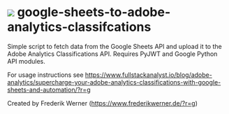 # ![](https://www.frederikwerner.de/wp-content/uploads/sites/2/2020/04/cropped-android-chrome-512x512-1-32x32.png) google-sheets-to-adobe-analytics-classifcations
Simple script to fetch data from the Google Sheets API and upload it to the Adobe Analytics Classifications API. Requires PyJWT and Google Python API modules.

For usage instructions see https://www.fullstackanalyst.io/blog/adobe-analytics/supercharge-your-adobe-analytics-classifications-with-google-sheets-and-automation/?r=g

Created by Frederik Werner (https://www.frederikwerner.de/?r=g)
